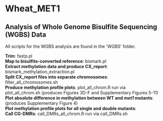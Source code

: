 # Wheat_MET1

## Analysis of Whole Genome Bisulfite Sequencing (WGBS) Data

All scripts for the WGBS analysis are found in the 'WGBS' folder.  
  
**Trim**: fastp.pl  
**Map to bisulfite-converted reference**: bismark.pl  
**Extract methylation data and produce CX_report**: bismark_methylation_extraction.pl  
**Split CX_report files into separate chromosomes**: filter_all_chromosomes.sh  
**Produce methylation profile plots**: plot_all_chrom.R run via plot_all_chrom.sh (produces Figures 3D-F and Supplementary Figures 5-11)  
**Plot absolute difference in methylation between WT and *met1* mutants**:(produces Supplementary Figure 4)  
**Plot methylation profile plots for all single and double mutants**:  
**Call CG-DMRs**: call_DMRs_all_chrom.R run via call_DMRs.sh
